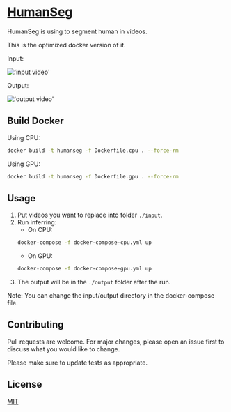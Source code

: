 # [HumanSeg](https://github.com/PaddlePaddle/PaddleSeg/tree/release/2.4/contrib/PP-HumanSeg)

HumanSeg is using to segment human in videos.

This is the optimized docker version of it.

Input:

!['input video'](./demo/input.gif "Input video")

Output:

!['output video'](./demo/output.gif "Output video")

## Build Docker

Using CPU:
```bash
docker build -t humanseg -f Dockerfile.cpu . --force-rm
```
Using GPU:
```bash
docker build -t humanseg -f Dockerfile.gpu . --force-rm
```

## Usage
1. Put videos you want to replace into folder `./input`.
2. Run inferring:
   - On CPU:
   ```bash
   docker-compose -f docker-compose-cpu.yml up
   ```
   - On GPU:
   ```bash
   docker-compose -f docker-compose-gpu.yml up
   ```
3. The output will be in the `./output` folder after the run.

Note: You can change the input/output directory in the docker-compose file.
## Contributing
Pull requests are welcome. For major changes, please open an issue first to discuss what you would like to change.

Please make sure to update tests as appropriate.

## License
[MIT](https://choosealicense.com/licenses/mit/)
